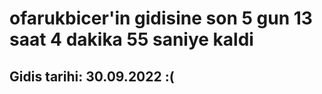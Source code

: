 # ofarukbicer'in gidisine son 5 gun 13 saat 4 dakika 55 saniye kaldi

## Gidis tarihi: 30.09.2022 :(